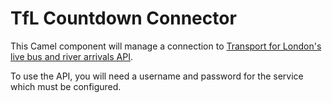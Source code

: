# TfL Countdown Connector

This Camel component will manage a connection to <a href="https://api-portal.tfl.gov.uk/docs">Transport for London's live bus and river arrivals API</a>.

To use the API, you will need a username and password for the service which must be configured.
